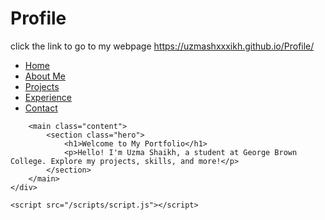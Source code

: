 # Profile
click the link to go to my webpage
https://uzmashxxxikh.github.io/Profile/


<!DOCTYPE html>
<html lang="en">
<head>
    <meta charset="UTF-8">
    <meta name="viewport" content="width=device-width, initial-scale=1.0">
    <title>Uzma Shaikh - Portfolio</title>
    <link rel="stylesheet" href="/style/styles.css">
</head>
<body>
    <div class="container">
        <nav class="sidebar">
            <ul>
                <li><a href="/html/index.html">Home</a></li>
                <li><a href="/html/about.html">About Me</a></li>
                <li><a href="/html/projects.html" class="active">Projects</a></li>
                <li><a href="/html/experience.html">Experience</a></li>
                <li><a href="/html/contact.html">Contact</a></li>
        </nav>
        
        <main class="content">
            <section class="hero">
                <h1>Welcome to My Portfolio</h1>
                <p>Hello! I'm Uzma Shaikh, a student at George Brown College. Explore my projects, skills, and more!</p>
            </section>
        </main>
    </div>

    <script src="/scripts/script.js"></script>
</body>
</html>
